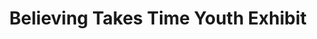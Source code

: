 ---
layout: backstage-blocks-layout
title: "Believing Takes Time Youth Exhibit"
season: "4"
category: event

masthead-image: /dist/images/btt-project-1.jpg

backstage-class: believing-takes-time
backstage-summary: Believing Takes Time is a youth photography exhibit that was presented to share the photography work of several young girls (ages 7 - 13) that participated in the 12-week Youth Photography Workshop hosted by SVNCRWNS + Greenmount West Community Center (GWCC). The work was on display at Gallery CA May 3 - May 25 2018.
backstage-slides:
- image: /dist/images/backstage-btt-01.jpg
- image: /dist/images/backstage-btt-02.jpg
- image: /dist/images/backstage-btt-03.jpg
- image: /dist/images/backstage-btt-04.jpg
- image: /dist/images/backstage-btt-05.jpg
- image: /dist/images/backstage-btt-06.jpg
- image: /dist/images/backstage-btt-07.jpg
- image: /dist/images/backstage-btt-08.jpg
- image: /dist/images/backstage-btt-09.jpg
- image: /dist/images/backstage-btt-10.jpg
- image: /dist/images/backstage-btt-11.jpg
- image: /dist/images/backstage-btt-12.jpg
- image: /dist/images/backstage-btt-13.jpg
- image: /dist/images/backstage-btt-14.jpg
- image: /dist/images/backstage-btt-15.jpg
- image: /dist/images/backstage-btt-16.jpg
- image: /dist/images/backstage-btt-17.jpg

seo-description: SVNCRWNS curated and produced a photography exhibit, Believing takes Time, inviting youth artists from their photography workshop series to showcase and sell their work.
seo-keywords: production company, svncrwns, e-commerce, women-owned businesses, creative team, consulting, business operations, launch my brand, manage my brand, photography, videography, special projects

portfolio-cover: /dist/images/btt-project-1.jpg
work-tags: "curriculum + event"
work-space: "in-house"
backstage-summary: Believing Takes Time is a youth photography exhibit that was presented to share the photography work of several young girls (ages 7 - 13) that participated in the 12-week Youth Photography Workshop hosted by SVNCRWNS + Greenmount West Community Center (GWCC). The work was on display at Gallery CA May 3 - May 25 2018. 

page_sections:
- template: project-details002
  block: project-details002
  summary: "Believing Takes Time is a youth photography exhibit that was presented to share the photography work of several young girls (ages 7 - 13) that participated in the 12-week Youth Photography Workshop hosted by SVNCRWNS + Greenmount West Community Center (GWCC). The work was on display at Gallery CA May 3 - May 25 2018."
  opportunity: "Before the exhibit and workshop, SVNCRWNS had been spending time at the community center using the space as an office to complete our work. We learned about their summer camp and upcoming fall/winter programming that would be kicking off soon.<br/> After meeting many of the kids in the space, we thought of ways we could impact them. It was important to not just share fun activities with the kids, but to also introduce them to new hobbies and share entrepreneurial skills. Of all the instructors in the space, 90% were entrepreneurs extending themselves as resources to the community center."
  insights: "Although the neighborhood has gained new energy and resources in the community due to the newly developed real estate, the bleak reality for a lot of folks in urban America is living in poverty. Poverty is a huge topic to unpack, but as innovators and resource connectors, we used our time in the center to create curriculum that would be interesting and opportunity-driven - we presented artrepreneurship to the youth. The idea of artrepreneurship is very important, especially in resource-stricken environments. To change your reality by creating opportunities for self is no small task.<br/>As youth between the ages of 7 - 13, we thought this was a great age range to introduce different art skills that could be used to create income. Very quickly, we landed on photography. Our goals were to learn the fundamentals of photography, receive camera and film equipment for real-world practice, learn to see using your photography eye to create a collection of photos and then figure out ways to sell our art."
  solution: "SVNCRWNS created a 12-week curriculum (Jan 2017 - Mar 2017) and partnered with photographers in the community to donate equipment. As part of the curriculum, we had several artists come and speak to our kids about their art and how they used it to create opportunities for themselves. Some of our best moments during the workshops were our weekly photo walks. Some of our stops included the nearby park, the Baltimore Penn Station and Open Works. After settling on a theme for our collection of photos, we were able to create a plan with our kids to talk to the local gallery space within the community to see what it would take to create an exhibit, select and print our work, and invite our friends and family for our very first youth photography exhibit."
- template: project-thumbnails
  block: project-thumbnails
  thumbnails:
  - image: /dist/images/backstage-btt-01.jpg
  - image: /dist/images/backstage-btt-02.jpg
  - image: /dist/images/backstage-btt-03.jpg
  - image: /dist/images/backstage-btt-04.jpg
  - image: /dist/images/backstage-btt-05.jpg
  - image: /dist/images/backstage-btt-06.jpg
  - image: /dist/images/backstage-btt-07.jpg
  - image: /dist/images/backstage-btt-08.jpg
  - image: /dist/images/backstage-btt-09.jpg
  - image: /dist/images/backstage-btt-10.jpg
  - image: /dist/images/backstage-btt-11.jpg
  - image: /dist/images/backstage-btt-12.jpg
  - image: /dist/images/backstage-btt-13.jpg
  - image: /dist/images/backstage-btt-14.jpg
  - image: /dist/images/backstage-btt-15.jpg
  - image: /dist/images/backstage-btt-16.jpg
  - image: /dist/images/backstage-btt-17.jpg
- template: backstage-extras
  block: backstage-extras
  extras:
  - image: /dist/images/btt-project-3.png
    title: May 3 2018 - Opening Day for Believing Takes Time, Youth Photography
    text: SVNCRWNS was hands on for every detail of exhibit layout and installation, finding local printer companies to assist with large format printing, and even helping our kids come up with price points for their work.  Opening Day was May 3 2017, there were kids, their families, local vendors selling snacks and beverages and 5+ walls filled with youth photography based on the theme of Believing Takes Time. We even created a photography backdrop wall to take photos with our friends that came to visit our work.
  - image: /dist/images/btt-project-4.png
    title: Art for sale - Youth Artists Make Sales from local exhibit
    text: 100+ black and white and color photos were printed ranging from sizes 4x6 to 20x24.
- template: credits002
  block: credits002
  credits:
  - position: Exhibit Curation
    names:
    - name: SVNCRWNS
  - position: Creative Direction & Installation
    names:
    - name: SVNCRWNS
  - position: Workshop Facilitator
    names:
    - name: SVNCRWNS
  - position: Workshop Speakers
    names:
    - name: Neptune, Shann Wallace
  - position: Camera Donations
    names:
    - name: Devin Allen
  - position: Food Sponsors
    names:
    - name: Crust by Mack, Jessica Clark
---